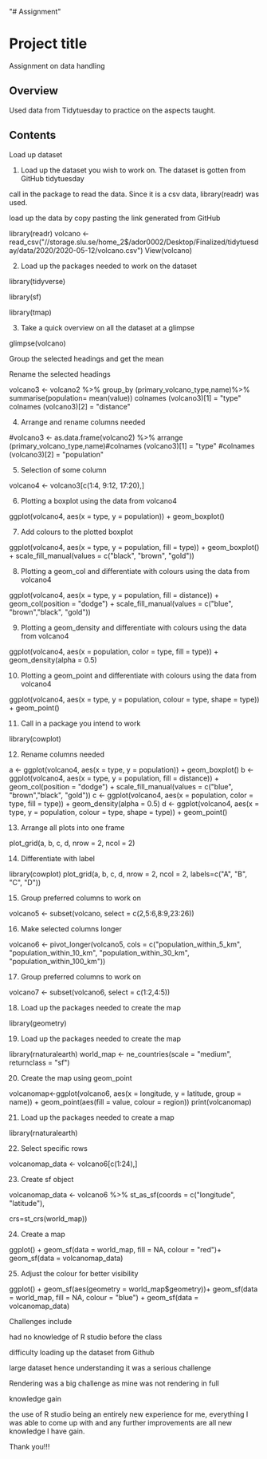 "# Assignment" 
# Project title
Assignment on data handling

## Overview
Used data from Tidytuesday to practice on the aspects taught.

## Contents
Load up dataset

1. Load up the dataset you wish to work on. The dataset is gotten from GitHub tidytuesday

call in the package to read the data. Since it is a csv data, library(readr) was used.

load up the data by copy pasting the link generated from GitHub

library(readr) volcano <- read_csv("//storage.slu.se/home_2$/ador0002/Desktop/Finalized/tidytuesday/data/2020/2020-05-12/volcano.csv") View(volcano)

2. Load up the packages needed to work on the dataset

library(tidyverse)

library(sf)

library(tmap)

3. Take a quick overview on all the dataset at a glimpse

glimpse(volcano)

Group the selected headings and get the mean

Rename the selected headings

volcano3 <- volcano2 %>% group_by (primary_volcano_type,name)%>% summarise(population= mean(value)) colnames (volcano3)[1] = "type" colnames (volcano3)[2] = "distance"

4. Arrange and rename columns needed

#volcano3 <- as.data.frame(volcano2) %>% arrange (primary_volcano_type,name)#colnames (volcano3)[1] = "type" #colnames (volcano3)[2] = "population"

5. Selection of some column

volcano4 <- volcano3[c(1:4, 9:12, 17:20),]

6. Plotting a boxplot using the data from volcano4

ggplot(volcano4, aes(x = type, y = population)) + geom_boxplot()

7. Add colours to the plotted boxplot

ggplot(volcano4, aes(x = type, y = population, fill = type)) + geom_boxplot() + scale_fill_manual(values = c("black", "brown", "gold"))

8. Plotting a geom_col and differentiate with colours using the data from volcano4

ggplot(volcano4, aes(x = type, y = population, fill = distance)) + geom_col(position = "dodge") + scale_fill_manual(values = c("blue", "brown","black", "gold"))

9. Plotting a geom_density and differentiate with colours using the data from volcano4

ggplot(volcano4, aes(x = population, color = type, fill = type)) + geom_density(alpha = 0.5)

10. Plotting a geom_point and differentiate with colours using the data from volcano4

ggplot(volcano4, aes(x = type, y = population, colour = type, shape = type)) + geom_point()

11. Call in a package you intend to work

library(cowplot)

12. Rename columns needed

a <- ggplot(volcano4, aes(x = type, y = population)) + geom_boxplot() b <- ggplot(volcano4, aes(x = type, y = population, fill = distance)) + geom_col(position = "dodge") + scale_fill_manual(values = c("blue", "brown","black", "gold")) c <- ggplot(volcano4, aes(x = population, color = type, fill = type)) + geom_density(alpha = 0.5) d <- ggplot(volcano4, aes(x = type, y = population, colour = type, shape = type)) + geom_point()

13. Arrange all plots into one frame

plot_grid(a, b, c, d, nrow = 2, ncol = 2)

14. Differentiate with label

library(cowplot) plot_grid(a, b, c, d, nrow = 2, ncol = 2, labels=c("A", "B", "C", "D"))

15. Group preferred columns to work on

volcano5 <- subset(volcano, select = c(2,5:6,8:9,23:26))

16. Make selected columns longer

volcano6 <- pivot_longer(volcano5, cols = c("population_within_5_km", "population_within_10_km", "population_within_30_km", "population_within_100_km"))

17. Group preferred columns to work on

volcano7 <- subset(volcano6, select = c(1:2,4:5))

18. Load up the packages needed to create the map

library(geometry)

19. Load up the packages needed to create the map

library(rnaturalearth) world_map <- ne_countries(scale = "medium", returnclass = "sf")

20. Create the map using geom_point

volcanomap<-ggplot(volcano6, aes(x = longitude, y = latitude, group = name)) + geom_point(aes(fill = value, colour = region)) print(volcanomap)

21. Load up the packages needed to create a map

library(rnaturalearth)

22. Select specific rows

volcanomap_data <- volcano6[c(1:24),]

23. Create sf object

volcanomap_data <- volcano6 %>% st_as_sf(coords = c("longitude", "latitude"),

crs=st_crs(world_map))

24. Create a map

ggplot() + geom_sf(data = world_map, fill = NA, colour = "red")+ geom_sf(data = volcanomap_data)

25. Adjust the colour for better visibility

ggplot() + geom_sf(aes(geometry = world_map$geometry))+ geom_sf(data = world_map, fill = NA, colour = "blue") + geom_sf(data = volcanomap_data)


Challenges include

had no knowledge of R studio before the class

difficulty loading up the dataset from Github

large dataset hence understanding it was a serious challenge

Rendering was a big challenge as mine was not rendering in full


knowledge gain

the use of R studio being an entirely new experience for me, everything I was able to come up with and any further improvements are all new knowledge I have gain.


Thank you!!!
